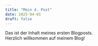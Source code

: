 ```yaml
---
title: "Mein 4. Post"
date: 2025-04-01
draft: false
---
```


Das ist der Inhalt meines ersten Blogposts.  
Herzlich willkommen auf meinem Blog!